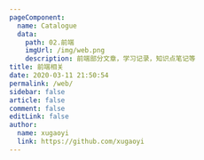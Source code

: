 ```yaml
---
pageComponent:
  name: Catalogue
  data:
    path: 02.前端
    imgUrl: /img/web.png
    description: 前端部分文章，学习记录，知识点笔记等
title: 前端相关
date: 2020-03-11 21:50:54
permalink: /web/
sidebar: false
article: false
comment: false
editLink: false
author:
  name: xugaoyi
  link: https://github.com/xugaoyi
---
```

